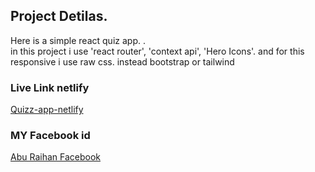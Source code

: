 ## Project Detilas. 
Here is a simple react quiz app. .\
in this project i use 'react router', 'context api', 'Hero Icons'. and for this responsive i use raw css. instead bootstrap or tailwind 


### Live Link netlify 
[Quizz-app-netlify](https://coruscating-trifle-da9091.netlify.app/)
### MY Facebook id 
[Abu Raihan Facebook](https://www.facebook.com/AbuRaihan019)






